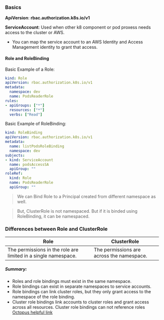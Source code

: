 ### Basics

**ApiVersion**:  **rbac.authorization.k8s.io/v1**

**ServiceAccount**: Used when other k8 component or pod proxess needs access to the cluster or AWS.
- You can map the service account to an AWS Identity and Access Management identity to grant that access.


#### Role and RoleBinding
Basic Example of a Role:
```yml
kind: Role
apiVersion: rbac.authorization.k8s.io/v1
metadata:
  namespace: dev
  name: PodsReaderRole
rules:
- apiGroups: ["*"]
  resources: ["*"]
  verbs: ["Read"]
```

Basic Example of RoleBinding:

```yml
kind: RoleBinding
apiVersion: rbac.authorization.k8s.io/v1
metadata:
  name: listPodsRoleBinding
  namespace: dev
subjects:
- kind: ServiceAccount
  name: podsAccessSA
  apiGroup: ""
roleRef:
  kind: Role
  name: PodsReaderRole
  apiGroup: ""
```
> We can Bind Role to a Principal created from different namespace as well.

> But, ClusterRole is not namespaced. But if it is binded using RoleBinding, it can be namespaced.

### Differences between Role and ClusterRole

| Role  | ClusterRole  |
|---|---|
| The permissions in the role are limited in a single namespace.  |  The permissions are across the namespace.   |



##### Summary:
- Roles and role bindings must exist in the same namespace.
- Role bindings can exist in separate namespaces to service accounts.
- Role bindings can link cluster roles, but they only grant access to the namespace of the role binding.
- Cluster role bindings link accounts to cluster roles and grant access across all resources.
Cluster role bindings can not reference roles
[Octopus helpful link](https://octopus.com/blog/k8s-rbac-roles-and-bindings)
